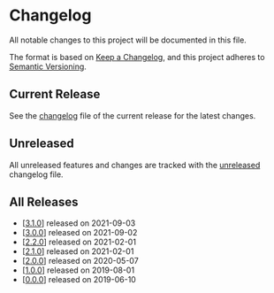 # Changelog

All notable changes to this project will be documented in this file.

The format is based on [Keep a Changelog](https://keepachangelog.com/en/1.0.0/),
and this project adheres to [Semantic Versioning](https://semver.org/spec/v2.0.0.html).

## Current Release

See the [changelog](.changelog/CHANGELOG-3.1.0.md) file of the current release for the latest changes.

## Unreleased

All unreleased features and changes are tracked with the [unreleased](.changelog/CHANGELOG-3.0.0.md) changelog file.

## All Releases

- [[3.1.0](.changelog/CHANGELOG-3.1.0.md)] released on 2021-09-03
- [[3.0.0](.changelog/CHANGELOG-3.0.0.md)] released on 2021-09-02
- [[2.2.0](.changelog/CHANGELOG-2.2.0.md)] released on 2021-02-01
- [[2.1.0](.changelog/CHANGELOG-2.1.0.md)] released on 2021-02-01
- [[2.0.0](.changelog/CHANGELOG-2.0.0.md)] released on 2020-05-07
- [[1.0.0](.changelog/CHANGELOG-1.0.0.md)] released on 2019-08-01
- [[0.0.0](.changelog/CHANGELOG-0.0.0.md)] released on 2019-06-10
